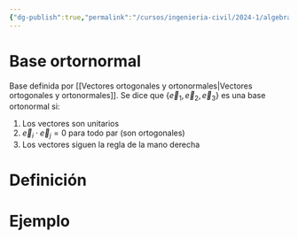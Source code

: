 ```yaml
---
{"dg-publish":true,"permalink":"/cursos/ingenieria-civil/2024-1/algebra-lineal/7-ortogonalidad/base-ortogonal-y-ortonormal/","tags":["ExMAT1203"]}
---
```


# Base ortornormal

Base definida por [[Vectores ortogonales y ortonormales\|Vectores ortogonales y ortonormales]]. Se dice que $\{  \vec{e}_{1}, \vec{e}_{2}, \vec{e}_{3} \}$ es una base ortonormal si:
1. Los vectores son unitarios
2. $\vec{e}_{i}\cdot \vec{e}_{j}=0$ para todo par (son ortogonales)
3. Los vectores siguen la regla de la mano derecha

# Definición
# Ejemplo